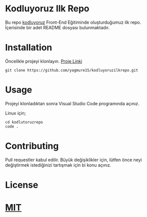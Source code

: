 # Kodluyoruz Ilk Repo
Bu repo [kodluyoruz](https://www.kodluyoruz.org/) Front-End Eğitiminde oluşturduğumuz ilk repo. İçerisinde
bir adet README dosyası bulunmaktadır.

# Installation
Öncelikle projeyi klonlayın. [Proje Linki](https://github.com/yagmure15/kodluyoruzilkrepo.git)

```
git clone https://github.com/yagmure15/kodluyoruzilkrepo.git
```
# Usage
Projeyi klonladıktan sonra Visual Studio Code programında açınız.

Linux için;

```
cd kodlutoruzrepo
code .
```

# Contributing

Pull requestler kabul edilir. Büyük değişiklikler için, lütfen önce neyi değiştirmek istediğinizi tartışmak için bi konu açınız.

# License

[MIT](https://choosealicense.com/licenses/mit/)
=======


